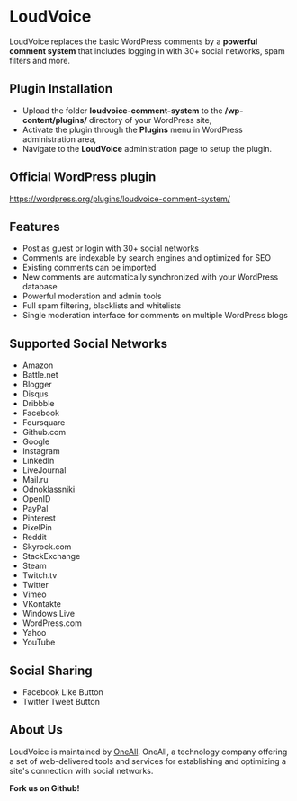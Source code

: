 # LoudVoice
LoudVoice replaces the basic WordPress comments by a **powerful comment system** that includes logging in with 
30+ social networks, spam filters and more.
 
 
## Plugin Installation
* Upload the folder **loudvoice-comment-system** to the **/wp-content/plugins/** directory of your WordPress site,
* Activate the plugin through the **Plugins** menu in WordPress administration area,
* Navigate to the **LoudVoice** administration page to setup the plugin.
  
    
## Official WordPress plugin
https://wordpress.org/plugins/loudvoice-comment-system/


## Features
* Post as guest or login with 30+ social networks
* Comments are indexable by search engines and optimized for SEO
* Existing comments can be imported
* New comments are automatically synchronized with your WordPress database
* Powerful moderation and admin tools
* Full spam filtering, blacklists and whitelists
* Single moderation interface for comments on multiple WordPress blogs


## Supported Social Networks
* Amazon
* Battle.net
* Blogger
* Disqus
* Dribbble
* Facebook
* Foursquare
* Github.com
* Google
* Instagram
* LinkedIn
* LiveJournal
* Mail.ru
* Odnoklassniki
* OpenID
* PayPal
* Pinterest
* PixelPin 
* Reddit
* Skyrock.com		
* StackExchange
* Steam
* Twitch.tv
* Twitter
* Vimeo
* VKontakte
* Windows Live
* WordPress.com
* Yahoo
* YouTube


##  Social Sharing
* Facebook Like Button
* Twitter Tweet Button


## About Us
LoudVoice is maintained by [OneAll](http://www.oneall.com/). OneAll, a technology company offering a set of 
web-delivered tools and services for establishing and optimizing a site's connection with social networks.

**Fork us on Github!**
